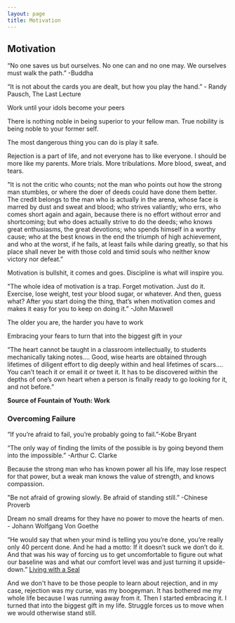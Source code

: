 ```yaml
---
layout: page 
title: Motivation
---
```


## Motivation 

“No one saves us but ourselves. No one can and no one may. We ourselves must walk the path.” -Buddha

“It is not about the cards you are dealt, but how you play the hand.” - Randy Pausch, The Last Lecture

Work until your idols become your peers

There is nothing noble in being superior to your fellow man. True nobility is being noble to your former self.

The most dangerous thing you can do is play it safe. 

Rejection is a part of life, and not everyone has to like everyone. I should be more like my parents. More trials. More tribulations.  More blood, sweat, and tears. 

"It is not the critic who counts; not the man who points out how the strong man stumbles, or where the doer of deeds could have done them better. The credit belongs to the man who is actually in the arena, whose face is marred by dust and sweat and blood; who strives valiantly; who errs, who comes short again and again, because there is no effort without error and shortcoming; but who does actually strive to do the deeds; who knows great enthusiasms, the great devotions; who spends himself in a worthy cause; who at the best knows in the end the triumph of high achievement, and who at the worst, if he fails, at least fails while daring greatly, so that his place shall never be with those cold and timid souls who neither know victory nor defeat.”

Motivation is bullshit, it comes and goes. Discipline is what will inspire you.

"The whole idea of motivation is a trap. Forget motivation. Just do it. Exercise, lose weight, test your blood sugar, or whatever. And then, guess what? After you start doing the thing, that’s when motivation comes and makes it easy for you to keep on doing it.” -John Maxwell

The older you are, the harder you have to work

Embracing your fears to turn that into the biggest gift in your 

“The heart cannot be taught in a classroom intellectually, to students mechanically taking notes…. Good, wise hearts are obtained through lifetimes of diligent effort to dig deeply within and heal lifetimes of scars…. You can’t teach it or email it or tweet it. It has to be discovered within the depths of one’s own heart when a person is finally ready to go looking for it, and not before.”


**Source of Fountain of Youth: Work**


### Overcoming Failure
“If you’re afraid to fail, you’re probably going to fail.”-Kobe Bryant

“The only way of finding the limits of the possible is by going beyond them into the impossible.” -Arthur C. Clarke

Because the strong man who has known power all his life, may lose respect for that power, but a weak man knows the value of strength, and knows compassion.

"Be not afraid of growing slowly. Be afraid of standing still.” -Chinese Proverb      

Dream no small dreams for they have no power to move the hearts of men. - Johann Wolfgang Von Goethe

“He would say that when your mind is telling you you’re done, you’re really only 40 percent done. And he had a motto: If it doesn’t suck we don’t do it. And that was his way of forcing us to get uncomfortable to figure out what our baseline was and what our comfort level was and just turning it upside-down.” [Living with a Seal](https://www.amazon.com/Living-SEAL-Training-Toughest-Planet/dp/B0176MAG1M)

And we don't have to be those people to learn about rejection, and in my case, rejection was my curse, was my boogeyman. It has bothered me my whole life because I was running away from it. Then I started embracing it. I turned that into the biggest gift in my life.
Struggle forces us to move when we would otherwise stand still.

